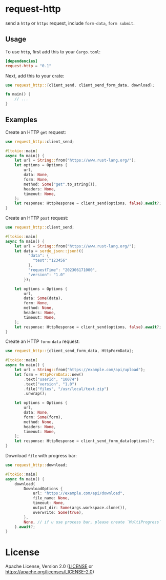 # request-http

send a `http` or `https` request, include `form-data`, `form submit`.

## Usage

To use `http`, first add this to your `Cargo.toml`:

```toml
[dependencies]
request-http = "0.1"
```
Next, add this to your crate:

```rust
use request_http::{client_send, client_send_form_data, download};

fn main() {
    // ...
}
```

## Examples
Create an HTTP `get` request:

```rust
use request_http::client_send;

#[tokio::main]
async fn main() {
    let url = String::from("https://www.rust-lang.org/");
    let options = Options {
        url,
        data: None,
        form: None,
        method: Some("get".to_string()),
        headers: None,
        timeout: None,
    };
    let response: HttpResponse = client_send(options, false).await?;
}
```

Create an HTTP `post` request:

```rust
use request_http::client_send;

#[tokio::main]
async fn main() {
    let url = String::from("https://www.rust-lang.org/");
    let data = serde_json::json!({
          "data": {
            "test":"123456"
          },
          "requestTime": "202306171000",
          "version": "1.0"
        });

    let options = Options {
        url,
        data: Some(data),
        form: None,
        method: None,
        headers: None,
        timeout: None,
    };
    let response: HttpResponse = client_send(options, false).await?;
}
```

Create an HTTP `form-data` request:

```rust
use request_http::{client_send_form_data, HttpFormData};

#[tokio::main]
async fn main() {
    let url = String::from("https://example.com/api/upload");
    let form = HttpFormData::new()
        .text("userId", "10074")
        .text("version", "1.0")
        .file("files", "/usr/local/text.zip")
        .unwrap();

    let options = Options {
        url,
        data: None,
        form: Some(form),
        method: None,
        headers: None,
        timeout: None,
    };
    let response: HttpResponse = client_send_form_data(options)?;
}
```

Download `file` with progress bar:

```rust
use request_http::download;

#[tokio::main]
async fn main() {
    download(
        DownloadOptions {
            url: "https://example.com/api/download",
            file_name: None,
            timeout: None,
            output_dir: Some(args.workspace.clone()),
            overwrite: Some(true),
        },
        None, // if u use process bar, please create `MultiProgress`
    ).await?;
}
```

# License
Apache License, Version 2.0 ([LICENSE](LICENSE) or https://apache.org/licenses/LICENSE-2.0)
